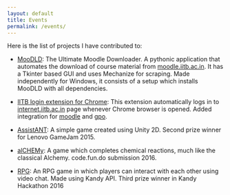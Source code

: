 ```yaml
---
layout: default
title: Events
permalink: /events/
---
```


Here is the list of projects I have contributed to:

* [MooDLD][MooDLD]: The Ultimate Moodle Downloader. A pythonic application that automates the download of course material from [moodle.iitb.ac.in](moodle.iitb.ac.in). It has a Tkinter based GUI and uses Mechanize for scraping. Made independently for Windows, it consists of a setup which installs MooDLD with all dependencies.

* [IITB login extension for Chrome][IITB-login-extension-Chrome]: This extension automatically logs in to [internet.iitb.ac.in](internet.iitb.ac.in) page whenever Chrome browser is opened. Added integration for [moodle](moodle.iitb.ac.in) and [gpo](gpo.iitb.ac.in).

* [AssistANT][AssistANT]: A simple game created using Unity 2D. Second prize winner for Lenovo GameJam 2015.

* [alCHEMy][alCHEMy]: A game which completes chemical reactions, much like the classical Alchemy. code.fun.do submission 2016.

* [RPG][RPG]: An RPG game in which players can interact with each other using video chat. Made using Kandy API. Third prize winner in Kandy Hackathon 2016




[MooDLD]: https://github.com/nihal111/MooDLD
[IITB-login-extension-Chrome]: https://github.com/nihal111/IITB-login-extension-Chrome
[AssistANT]: https://drive.google.com/folderview?id=0B3HM64I0M4DmR3cyX3hBWnVoSXM&usp=sharing
[RPG]: https://github.com/nihal111/RPG
[alCHEMy]: https://github.com/nihal111/alCHEMy